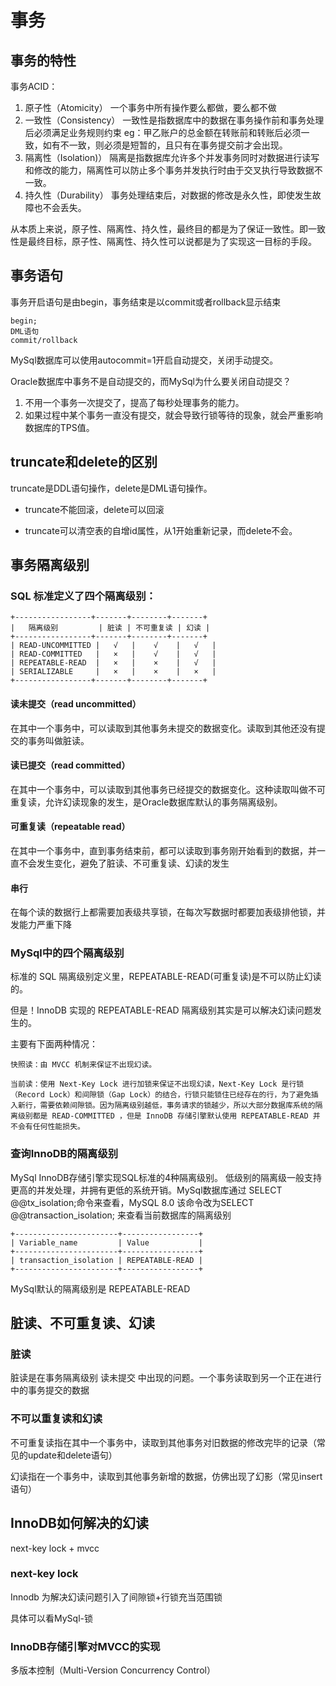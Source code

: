 # 事务
## 事务的特性
事务ACID：
1. 原子性（Atomicity）
   一个事务中所有操作要么都做，要么都不做
2. 一致性（Consistency）
   一致性是指数据库中的数据在事务操作前和事务处理后必须满足业务规则约束
   eg：甲乙账户的总金额在转账前和转账后必须一致，如有不一致，则必须是短暂的，且只有在事务提交前才会出现。
3. 隔离性（Isolation)）
   隔离是指数据库允许多个并发事务同时对数据进行读写和修改的能力，隔离性可以防止多个事务并发执行时由于交叉执行导致数据不一致。
4. 持久性（Durability）
   事务处理结束后，对数据的修改是永久性，即使发生故障也不会丢失。

从本质上来说，原子性、隔离性、持久性，最终目的都是为了保证一致性。即一致性是最终目标，原子性、隔离性、持久性可以说都是为了实现这一目标的手段。
## 事务语句
事务开启语句是由begin，事务结束是以commit或者rollback显示结束
```text
begin;
DML语句
commit/rollback
```
MySql数据库可以使用autocommit=1开启自动提交，关闭手动提交。

Oracle数据库中事务不是自动提交的，而MySql为什么要关闭自动提交？
1. 不用一个事务一次提交了，提高了每秒处理事务的能力。
2. 如果过程中某个事务一直没有提交，就会导致行锁等待的现象，就会严重影响数据库的TPS值。

## truncate和delete的区别
truncate是DDL语句操作，delete是DML语句操作。
* truncate不能回滚，delete可以回滚

* truncate可以清空表的自增id属性，从1开始重新记录，而delete不会。

## 事务隔离级别
### SQL 标准定义了四个隔离级别：
```text
+-----------------+-------+--------+-------+
|   隔离级别         | 脏读 | 不可重复读 | 幻读 |
+-----------------+-------+--------+-------+
| READ-UNCOMMITTED |   √   |    √    |   √   |
| READ-COMMITTED   |   ×   |    √    |   √   |
| REPEATABLE-READ  |   ×   |    ×    |   √   |
| SERIALIZABLE     |   ×   |    ×    |   ×   |
+-----------------+-------+--------+-------+
```
#### 读未提交（read uncommitted）
在其中一个事务中，可以读取到其他事务未提交的数据变化。读取到其他还没有提交的事务叫做脏读。
#### 读已提交（read committed）
在其中一个事务中，可以读取到其他事务已经提交的数据变化。这种读取叫做不可重复读，允许幻读现象的发生，是Oracle数据库默认的事务隔离级别。
#### 可重复读（repeatable read）
在其中一个事务中，直到事务结束前，都可以读取到事务刚开始看到的数据，并一直不会发生变化，避免了脏读、不可重复读、幻读的发生
#### 串行
在每个读的数据行上都需要加表级共享锁，在每次写数据时都要加表级排他锁，并发能力严重下降

### MySql中的四个隔离级别
标准的 SQL 隔离级别定义里，REPEATABLE-READ(可重复读)是不可以防止幻读的。

但是！InnoDB 实现的 REPEATABLE-READ 隔离级别其实是可以解决幻读问题发生的。

主要有下面两种情况：

```text
快照读：由 MVCC 机制来保证不出现幻读。

当前读：使用 Next-Key Lock 进行加锁来保证不出现幻读，Next-Key Lock 是行锁（Record Lock）和间隙锁（Gap Lock）的结合，行锁只能锁住已经存在的行，为了避免插入新行，需要依赖间隙锁。因为隔离级别越低，事务请求的锁越少，所以大部分数据库系统的隔离级别都是 READ-COMMITTED ，但是 InnoDB 存储引擎默认使用 REPEATABLE-READ 并不会有任何性能损失。
```
### 查询InnoDB的隔离级别
MySql InnoDB存储引擎实现SQL标准的4种隔离级别。
低级别的隔离级一般支持更高的并发处理，并拥有更低的系统开销。MySql数据库通过 SELECT @@tx_isolation;命令来查看，MySQL 8.0 该命令改为SELECT @@transaction_isolation; 来查看当前数据库的隔离级别
```text
+-----------------------+-----------------+
| Variable_name         | Value           |
+-----------------------+-----------------+
| transaction_isolation | REPEATABLE-READ |
+-----------------------+-----------------+
```
MySql默认的隔离级别是 REPEATABLE-READ



## 脏读、不可重复读、幻读
### 脏读
脏读是在事务隔离级别 读未提交 中出现的问题。一个事务读取到另一个正在进行中的事务提交的数据

### 不可以重复读和幻读
不可重复读指在其中一个事务中，读取到其他事务对旧数据的修改完毕的记录（常见的update和delete语句）

幻读指在一个事务中，读取到其他事务新增的数据，仿佛出现了幻影（常见insert语句）

## InnoDB如何解决的幻读
next-key lock + mvcc
### next-key lock
Innodb 为解决幻读问题引入了间隙锁+行锁充当范围锁

具体可以看MySql-锁
### InnoDB存储引擎对MVCC的实现
多版本控制（Multi-Version Concurrency Control）

